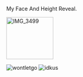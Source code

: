 My Face And Height Reveal.

<img width="124" height="112" alt="IMG_3499" src="https://github.com/user-attachments/assets/bd65bc4e-efca-4090-97e0-b9ebf1a23463" />

![wontletgo](https://github.com/user-attachments/assets/a39dcb66-d4aa-492b-b869-f0a645cded57) ![idkus](https://github.com/user-attachments/assets/3cf310ce-3a74-4a72-aacd-2762a02da837)
